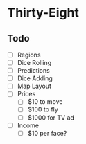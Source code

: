 # Thirty-Eight

## Todo

- [ ] Regions
- [ ] Dice Rolling
- [ ] Predictions
- [ ] Dice Adding
- [ ] Map Layout
- [ ] Prices
  - [ ] \$10 to move
  - [ ] \$100 to fly
  - [ ] \$1000 for TV ad
- [ ] Income
  - [ ] \$10 per face?
